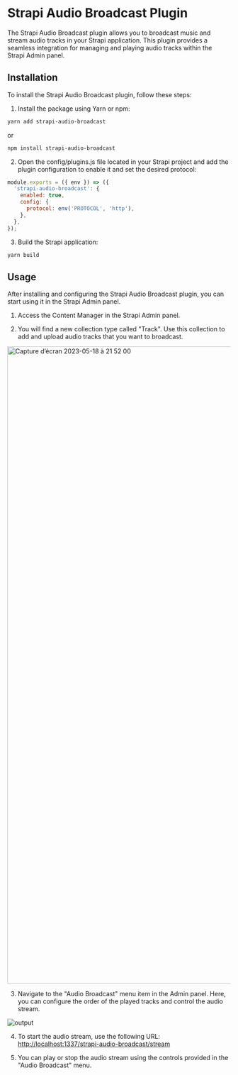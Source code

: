# Strapi Audio Broadcast Plugin

The Strapi Audio Broadcast plugin allows you to broadcast music and stream audio tracks in your Strapi application. This plugin provides a seamless integration for managing and playing audio tracks within the Strapi Admin panel.

## Installation

To install the Strapi Audio Broadcast plugin, follow these steps:

1. Install the package using Yarn or npm:

```sh
yarn add strapi-audio-broadcast
```

or

```sh
npm install strapi-audio-broadcast
```

2. Open the config/plugins.js file located in your Strapi project and add the plugin configuration to enable it and set the desired protocol:

```javascript
module.exports = ({ env }) => ({
  'strapi-audio-broadcast': {
    enabled: true,
    config: {
      protocol: env('PROTOCOL', 'http'),
    },
  },
});
```

3. Build the Strapi application:

```sh
yarn build
```

## Usage

After installing and configuring the Strapi Audio Broadcast plugin, you can start using it in the Strapi Admin panel.

1. Access the Content Manager in the Strapi Admin panel.

2. You will find a new collection type called "Track". Use this collection to add and upload audio tracks that you want to broadcast.

<img width="1437" alt="Capture d’écran 2023-05-18 à 21 52 00" src="https://github.com/ozireh/strapi-audio-broadcast/assets/34472082/98c1d38b-0ff5-4594-bd39-03361bed9ac1">

3. Navigate to the "Audio Broadcast" menu item in the Admin panel. Here, you can configure the order of the played tracks and control the audio stream.

![output](https://github.com/ozireh/strapi-audio-broadcast/assets/34472082/93c1ff82-eb2d-40fd-bf6d-a50057f77b5e)

4. To start the audio stream, use the following URL: [http://localhost:1337/strapi-audio-broadcast/stream](http://localhost:1337/strapi-audio-broadcast/stream)

5. You can play or stop the audio stream using the controls provided in the "Audio Broadcast" menu.
